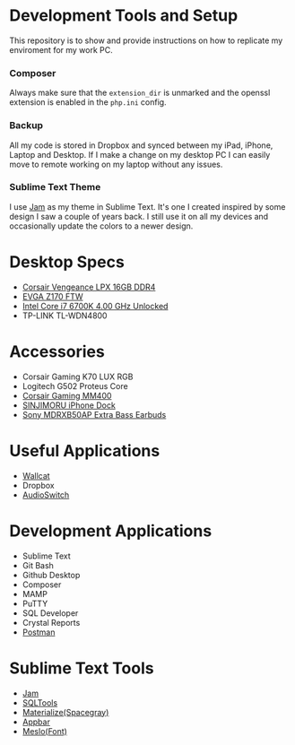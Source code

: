 # Development Tools and Setup
This repository is to show and provide instructions on how to replicate my enviroment for my work PC.

### Composer
Always make sure that the ``extension_dir`` is unmarked and the openssl extension is enabled in the ``php.ini`` config.



### Backup
All my code is stored in Dropbox and synced between my iPad, iPhone, Laptop and Desktop. If I make a change on my desktop PC I can easily move to remote working on my laptop without any issues.

### Sublime Text Theme
I use [Jam](https://github.com/joeygallegos/Jam) as my theme in Sublime Text. It's one I created inspired by some design I saw a couple of years back. I still use it on all my devices and occasionally update the colors to a newer design.

# Desktop Specs
* [Corsair Vengeance LPX 16GB DDR4](http://a.co/b1hAKA6)
* [EVGA Z170 FTW](http://a.co/cvEDMvy)
* [Intel Core i7 6700K 4.00 GHz Unlocked](http://a.co/cHR3Vgt)
* TP-LINK TL-WDN4800

# Accessories
* Corsair Gaming K70 LUX RGB
* Logitech G502 Proteus Core
* [Corsair Gaming MM400](http://a.co/cE8WvFS)
* [SINJIMORU iPhone Dock](http://a.co/2tKGiyW)
* [Sony MDRXB50AP Extra Bass Earbuds](http://a.co/3FyBACN)

# Useful Applications
* [Wallcat](https://github.com/PaitoAnderson/WallcatWindows)
* Dropbox
* [AudioSwitch](https://github.com/sirWest/AudioSwitch)

# Development Applications
* Sublime Text
* Git Bash
* Github Desktop
* Composer
* MAMP
* PuTTY
* SQL Developer
* Crystal Reports
* [Postman](https://www.getpostman.com/apps)

# Sublime Text Tools
- [Jam](https://github.com/joeygallegos/Jam)
- [SQLTools](http://code.mteixeira.me/SQLTools/)
- [Materialize(Spacegray)](https://github.com/saadq/Materialize)
- [Appbar](https://github.com/saadq/Materialize-Appbar)
- [Meslo(Font)](https://github.com/andreberg/Meslo-Font)
